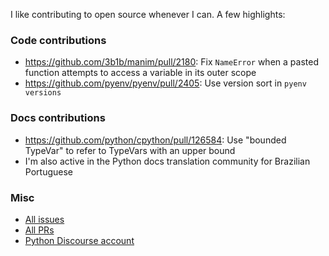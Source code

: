 I like contributing to open source whenever I can. A few highlights:

### Code contributions
- https://github.com/3b1b/manim/pull/2180: Fix `NameError` when a pasted function attempts to access a variable in its outer scope
- https://github.com/pyenv/pyenv/pull/2405: Use version sort in `pyenv versions`

### Docs contributions
- https://github.com/python/cpython/pull/126584: Use "bounded TypeVar" to refer to TypeVars with an upper bound
- I'm also active in the Python docs translation community for Brazilian Portuguese

### Misc
- [All issues](https://github.com/issues?q=is%3Aissue+author%3Afofoni+archived%3Afalse+is%3Aclosed)
- [All PRs](https://github.com/pulls?q=is%3Apr+author%3Afofoni+archived%3Afalse+is%3Aclosed)
- [Python Discourse account](https://discuss.python.org/u/fonini)
